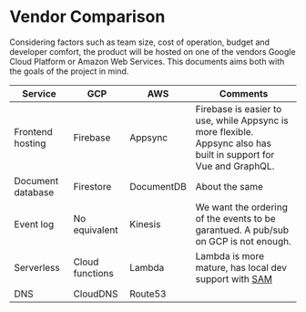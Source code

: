 # Vendor Comparison

Considering factors such as team size, cost of operation, budget and developer comfort, the product will be hosted on one of the vendors Google Cloud Platform or Amazon Web Services. This documents aims both with the goals of the project in mind.

|Service| GCP   | AWS   | Comments |
|-------|-------|-------|-------|
|Frontend hosting|Firebase|Appsync|Firebase is easier to use, while Appsync is more flexible. Appsync also has built in support for Vue and GraphQL.|
|Document database|Firestore|DocumentDB|About the same|
|Event log|No equivalent|Kinesis |We want the ordering of the events to be garantued. A pub/sub on GCP is not enough.|
|Serverless|Cloud functions|Lambda| Lambda is more mature, has local dev support with [SAM](https://github.com/awslabs/aws-sam-cli)|
|DNS|CloudDNS|Route53||